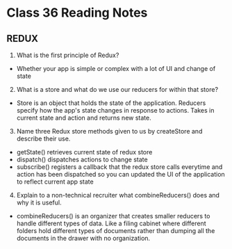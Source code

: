 # Class 36 Reading Notes

## REDUX

1. What is the first principle of Redux?

- Whether your app is simple or complex with a lot of UI and change of state

2. What is a store and what do we use our reducers for within that store?

- Store is an object that holds the state of the application. Reducers specify how the app's state changes in response to actions. Takes in current state and action and returns new state.

3. Name three Redux store methods given to us by createStore and describe their use.

- getState() retrieves current state of redux store
- dispatch() dispatches actions to change state
- subscribe() registers a callback that the redux store calls everytime and action has been dispatched so you can updated the UI of the application to reflect current app state

4. Explain to a non-technical recruiter what combineReducers() does and why it is useful.

- combineReducers() is an organizer that creates smaller reducers to handle different types of data. Like a filing cabinet where different folders hold different types of documents rather than dumping all the documents in the drawer with no organization.

